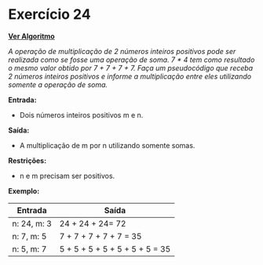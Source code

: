 # Exercício 24

[**Ver Algoritmo**](Algoritmo24.md)

*A operação de multiplicação de 2 números inteiros positivos pode ser realizada como se fosse uma operação de soma. 7 * 4 tem como resultado o mesmo valor obtido por 7 + 7 + 7 + 7. Faça um pseudocódigo que receba 2 números inteiros positivos e informe a multiplicação entre eles utilizando somente a operação de soma.*

**Entrada:**
- Dois números inteiros positivos m e n.

**Saída:**
- A multiplicação de m por n utilizando somente somas.

**Restrições:**
- n e m precisam ser positivos.

**Exemplo:**

| Entrada | Saída |
| ------- | ----- |
| n: 24, m: 3 | 24 + 24 + 24= 72 |
| n: 7, m: 5 | 7 + 7 + 7 + 7 + 7 = 35 |
| n: 5, m: 7 | 5 + 5 + 5 + 5 + 5 + 5 + 5 = 35 |
